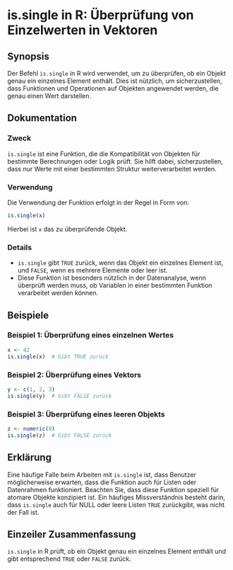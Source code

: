 <!--
Meta Description: # is.single in R: Überprüfung von Einzelwerten in Vektoren ## Synopsis Der Befehl `is.single` in R wird verwendet, um zu überprüfen, ob ein Objekt gen...
Meta Keywords: single, ist, ein, dass, funktion
-->

# is.single in R: Überprüfung von Einzelwerten in Vektoren

## Synopsis
Der Befehl `is.single` in R wird verwendet, um zu überprüfen, ob ein Objekt genau ein einzelnes Element enthält. Dies ist nützlich, um sicherzustellen, dass Funktionen und Operationen auf Objekten angewendet werden, die genau einen Wert darstellen.

## Dokumentation
### Zweck
`is.single` ist eine Funktion, die die Kompatibilität von Objekten für bestimmte Berechnungen oder Logik prüft. Sie hilft dabei, sicherzustellen, dass nur Werte mit einer bestimmten Struktur weiterverarbeitet werden.

### Verwendung
Die Verwendung der Funktion erfolgt in der Regel in Form von:
```R
is.single(x)
```
Hierbei ist `x` das zu überprüfende Objekt.

### Details
- `is.single` gibt `TRUE` zurück, wenn das Objekt ein einzelnes Element ist, und `FALSE`, wenn es mehrere Elemente oder leer ist.
- Diese Funktion ist besonders nützlich in der Datenanalyse, wenn überprüft werden muss, ob Variablen in einer bestimmten Funktion verarbeitet werden können.

## Beispiele
### Beispiel 1: Überprüfung eines einzelnen Wertes
```R
x <- 42
is.single(x)  # Gibt TRUE zurück
```

### Beispiel 2: Überprüfung eines Vektors
```R
y <- c(1, 2, 3)
is.single(y)  # Gibt FALSE zurück
```

### Beispiel 3: Überprüfung eines leeren Objekts
```R
z <- numeric(0)
is.single(z)  # Gibt FALSE zurück
```

## Erklärung
Eine häufige Falle beim Arbeiten mit `is.single` ist, dass Benutzer möglicherweise erwarten, dass die Funktion auch für Listen oder Datenrahmen funktioniert. Beachten Sie, dass diese Funktion speziell für atomare Objekte konzipiert ist. Ein häufiges Missverständnis besteht darin, dass `is.single` auch für NULL oder leere Listen `TRUE` zurückgibt, was nicht der Fall ist.

## Einzeiler Zusammenfassung
`is.single` in R prüft, ob ein Objekt genau ein einzelnes Element enthält und gibt entsprechend `TRUE` oder `FALSE` zurück.